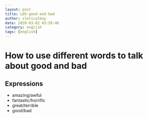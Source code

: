 ```yaml
---
layout: post
title: L05-good-and-bad
author: sleticalboy
date: 2020-03-02 03:59:46
category: english
tags: [english]
---
```


# How to use different words to talk about good and bad

## Expressions
- amazing/awful
- fantastic/horrific
- great/terrible
- good/bad
